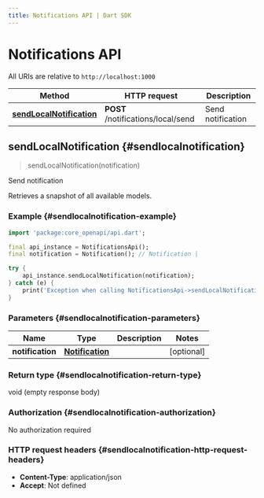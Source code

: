 ```yaml
---
title: Notifications API | Dart SDK
---
```


# Notifications API

All URIs are relative to `http://localhost:1000`

Method | HTTP request | Description
------------- | ------------- | -------------
[**sendLocalNotification**](NotificationsApi#sendlocalnotification) | **POST** /notifications/local/send | Send notification


## **sendLocalNotification** {#sendlocalnotification}
> sendLocalNotification(notification)

Send notification

Retrieves a snapshot of all available models.

### Example {#sendlocalnotification-example}
```dart
import 'package:core_openapi/api.dart';

final api_instance = NotificationsApi();
final notification = Notification(); // Notification | 

try {
    api_instance.sendLocalNotification(notification);
} catch (e) {
    print('Exception when calling NotificationsApi->sendLocalNotification: $e\n');
}
```

### Parameters {#sendlocalnotification-parameters}

Name | Type | Description  | Notes
------------- | ------------- | ------------- | -------------
 **notification** | [**Notification**](../models/Notification) |  | [optional] 

### Return type {#sendlocalnotification-return-type}

void (empty response body)

### Authorization {#sendlocalnotification-authorization}

No authorization required

### HTTP request headers {#sendlocalnotification-http-request-headers}

 - **Content-Type**: application/json
 - **Accept**: Not defined

